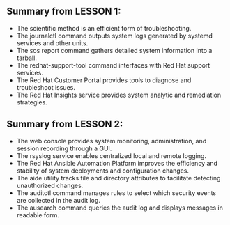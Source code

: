 ## Summary from LESSON 1:
* The scientific method is an efficient form of troubleshooting.
* The journalctl command outputs system logs generated by systemd services and other
units.
* The sos report command gathers detailed system information into a tarball.
* The redhat-support-tool command interfaces with Red Hat support services.
* The Red Hat Customer Portal provides tools to diagnose and troubleshoot issues.
* The Red Hat Insights service provides system analytic and remediation strategies.

## Summary from LESSON 2:
* The web console provides system monitoring, administration, and session recording through a
GUI.
* The rsyslog service enables centralized local and remote logging.
* The Red Hat Ansible Automation Platform improves the efficiency and stability of system
deployments and configuration changes.
* The aide utility tracks file and directory attributes to facilitate detecting unauthorized changes.
* The auditctl command manages rules to select which security events are collected in the
audit log.
* The ausearch command queries the audit log and displays messages in readable form.
